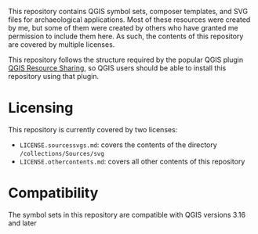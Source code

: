 This repository contains QGIS symbol sets, composer templates, and SVG files for archaeological applications. Most of these resources were created by me, but some of them were created by others who have granted me permission to include them here. As such, the contents of this repository are covered by multiple licenses.

This repository follows the structure required by the popular QGIS plugin [QGIS Resource Sharing](https://plugins.qgis.org/plugins/qgis_resource_sharing/), so QGIS users should be able to install this repository using that plugin.

# Licensing
This repository is currently covered by two licenses:

- `LICENSE.sourcessvgs.md`:  covers the contents of the directory `/collections/Sources/svg`
- `LICENSE.othercontents.md`: covers all other contents of this repository

# Compatibility
The symbol sets in this repository are compatible with QGIS versions 3.16 and later
